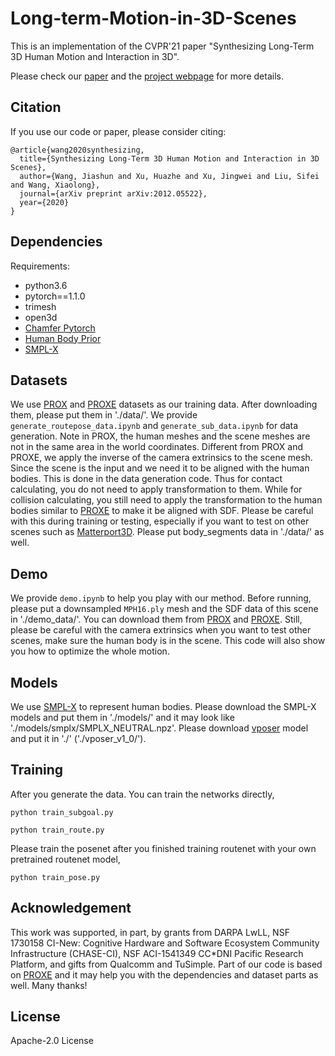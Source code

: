 # Long-term-Motion-in-3D-Scenes

This is an implementation of the CVPR'21 paper "Synthesizing Long-Term 3D Human Motion and Interaction in 3D".

Please check our [paper](https://arxiv.org/pdf/2012.05522.pdf) and the [project webpage](https://jiashunwang.github.io/Long-term-Motion-in-3D-Scenes/) for more details.

## Citation

If you use our code or paper, please consider citing:
```
@article{wang2020synthesizing,
  title={Synthesizing Long-Term 3D Human Motion and Interaction in 3D Scenes},
  author={Wang, Jiashun and Xu, Huazhe and Xu, Jingwei and Liu, Sifei and Wang, Xiaolong},
  journal={arXiv preprint arXiv:2012.05522},
  year={2020}
}
```

## Dependencies

Requirements:
- python3.6
- pytorch==1.1.0
- trimesh
- open3d
- [Chamfer Pytorch](https://github.com/ThibaultGROUEIX/ChamferDistancePytorch/tree/719b0f1ca5ba370616cb837c03ab88d9a88173ff)
- [Human Body Prior](https://github.com/nghorbani/human_body_prior)
- [SMPL-X](https://github.com/vchoutas/smplify-x)

## Datasets
We use [PROX](https://prox.is.tue.mpg.de/) and [PROXE](https://github.com/yz-cnsdqz/PSI-release) datasets as our training data. After downloading them, please put them in './data/'. We provide `generate_routepose_data.ipynb` and `generate_sub_data.ipynb` for data generation. Note in PROX, the human meshes and the scene meshes are not in the same area in the world coordinates. Different from PROX and PROXE, we apply the inverse of the camera extrinsics to the scene mesh. Since the scene is the input and we need it to be aligned with the human bodies. This is done in the data generation code. Thus for contact calculating, you do not need to apply transformation to them. While for collision calculating, you still need to apply the transformation to the human bodies similar to [PROXE](https://github.com/yz-cnsdqz/PSI-release) to make it be aligned with SDF. Please be careful with this during training or testing, especially if you want to test on other scenes such as [Matterport3D](https://github.com/niessner/Matterport). Please put body_segments data in './data/' as well.

## Demo
We provide `demo.ipynb` to help you play with our method. Before running, please put a downsampled `MPH16.ply` mesh and the SDF data of this scene in './demo_data/'. You can download them from [PROX](https://prox.is.tue.mpg.de/) and [PROXE](https://github.com/yz-cnsdqz/PSI-release). Still, please be careful with the camera extrinsics when you want to test other scenes, make sure the human body is in the scene. This code will also show you how to optimize the whole motion.

## Models
We use [SMPL-X](https://github.com/vchoutas/smplify-x) to represent human bodies. Please download the SMPL-X models and put them in './models/' and it may look like './models/smplx/SMPLX_NEUTRAL.npz'. Please download [vposer](https://github.com/nghorbani/human_body_prior) model and put it in './' ('./vposer_v1_0/').


## Training
After you generate the data. You can train the networks directly,
```
python train_subgoal.py
```
```
python train_route.py
```
Please train the posenet after you finished training routenet with your own pretrained routenet model,
```
python train_pose.py
``` 



## Acknowledgement
This work was supported, in part, by grants from DARPA LwLL, NSF 1730158 CI-New: Cognitive Hardware and Software Ecosystem Community Infrastructure (CHASE-CI), NSF ACI-1541349 CC*DNI Pacific Research Platform, and gifts from Qualcomm and TuSimple.
Part of our code is based on [PROXE](https://github.com/yz-cnsdqz/PSI-release) and it may help you with the dependencies and dataset parts as well. Many thanks!

## License
Apache-2.0 License
